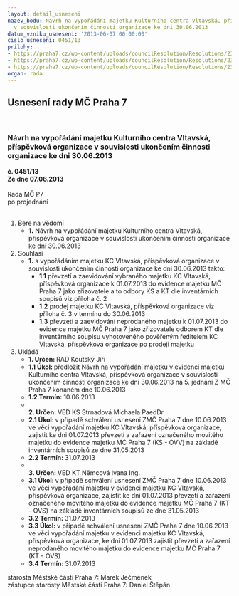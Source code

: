 ```yaml
---
layout: detail_usneseni
nazev_bodu: Návrh na vypořádání majetku Kulturního centra Vltavská, příspěvková organizace
  v souvislosti ukončením činnosti organizace ke dni 30.06.2013
datum_vzniku_usneseni: '2013-06-07 00:00:00'
cislo_usneseni: 0451/13
prilohy:
- https://praha7.cz/wp-content/uploads/councilResolution/Resolutions/23930/31-13-majetek_k_31.05.2013_-_komplet.pdf
- https://praha7.cz/wp-content/uploads/councilResolution/Resolutions/23930/31-13-vybran%c3%bd_majetek_-ks,_kt.pdf
- https://praha7.cz/wp-content/uploads/councilResolution/Resolutions/23930/31-13-n%c3%a1vrh_usnesen%c3%ad_zm%c4%8d.doc
organ: rada
---
```

<div id="ucUsn_pList" class="usn">
	<span><h2>Usnesení rady MČ Praha 7 </h2>
<br></span><div class="standBody">
<span><h3>Návrh na vypořádání majetku Kulturního centra Vltavská, příspěvková organizace v souvislosti ukončením činnosti organizace ke dni 30.06.2013</h3></span><div class="center">
		<strong>č. 0451/13</strong><br>
	</div>
<div class="center">
		<strong>Ze dne 07.06.2013</strong><br><br>
	</div>Rada MČ P7<br> po projednání<br><br><ol>
<li>Bere na vědomí<ul><li>
<strong>1.</strong> Návrh na vypořádání majetku Kulturního centra Vltavská, příspěvková organizace v souvislosti ukončením činnosti organizace ke dni 30.06.2013</li></ul>
</li>
<li>Souhlasí<ul><li>
<strong>1.</strong> s vypořádáním majetku KC Vltavská, příspěvková organizace v souvislosti ukončením činnosti organizace ke dni 30.06.2013 takto:<ul>
<li>
<strong>1.1</strong> převzetí a zaevidování vybraného majetku KC Vltavská, příspěvková organizace k 01.07.2013 do evidence majetku MČ Praha 7 jako zřizovatele a to odbory KS a KT dle inventárních soupisů viz příloha č. 2  </li>
<li>
<strong>1.2</strong> prodej majetku KC Vltavská, příspěvková organizace viz příloha č. 3 v termínu do 30.06.2013</li>
<li>
<strong>1.3</strong> převzetí a zaevidování neprodaného majetku k 01.07.2013 do evidence majetku MČ Praha 7 jako zřizovatele odborem KT dle inventárního soupisu vyhotoveného pověřeným ředitelem KC Vltavská, příspěvková organizace po prodeji majetku </li>
</ul>
</li></ul>
</li>
<li>Ukládá<ul>
<li>
<strong>1. Určen: </strong>RAD Koutský Jiří</li>
<li>
<strong>1.1 Úkol: </strong>předložit Návrh na vypořádání majetku v evidenci majetku Kulturního centra Vltavská, příspěvková organizace v souvislosti ukončením činnosti organizace ke dni 30.06.2013 na 5. jednání Z MČ Praha 7 konaném dne 10.06.2013</li>
<li>
<strong>1.2 Termín: </strong>10.06.2013</li>
<li>
<strong><br>2. Určen: </strong>VED KS Strnadová Michaela PaedDr.</li>
<li>
<strong>2.1 Úkol: </strong>v případě schválení usnesení ZMČ Praha 7 dne 10.06.2013 ve věci vypořádání majetku KC Vltavská, příspěvková organizace, zajistit ke dni 01.07.2013 převzetí a zařazení označeného movitého majetku do evidence majetku MČ Praha 7 (KS - OVV) na základě inventárních soupisů ze dne 31.05.2013 </li>
<li>
<strong>2.2 Termín: </strong>31.07.2013</li>
<li>
<strong><br>3. Určen: </strong>VED KT Němcová Ivana Ing.</li>
<li>
<strong>3.1 Úkol: </strong>v případě schválení usnesení ZMČ Praha 7 dne 10.06.2013 ve věci vypořádání majetku v evidenci majetku KC Vltavská, příspěvková organizace, zajistit ke dni 01.07.2013 převzetí a zařazení označeného movitého majetku do evidence majetku MČ Praha 7 (KT - OVS) na základě inventárních soupisů ze dne 31.05.2013 </li>
<li>
<strong>3.2 Termín: </strong>31.07.2013</li>
<li>
<strong>3.3 Úkol: </strong>v případě schválení usnesení ZMČ Praha 7 dne 10.06.2013 ve věci vypořádání majetku v evidenci majetku KC Vltavská, příspěvková organizace, ke dni 01.07.2013 zajistit převzetí a zařazení neprodaného movitého majetku do evidence majetku MČ Praha 7 (KT - OVS) </li>
<li>
<strong>3.4 Termín: </strong>31.07.2013</li>
</ul>
</li>
</ol>starosta Městské části Praha 7: Marek Ječmének<br>zástupce starosty Městské části Praha 7: Daniel Štěpán 
</div>
</div>